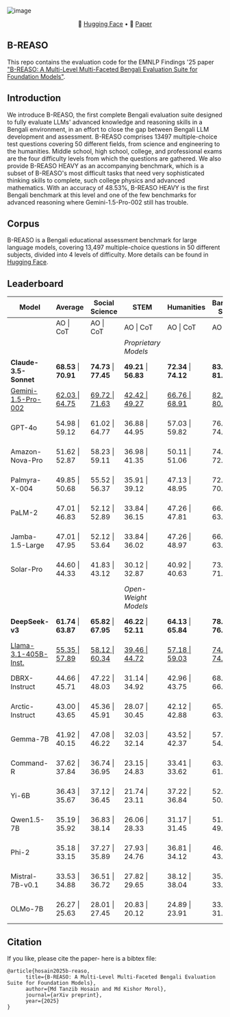 ![image](https://github.com/user-attachments/assets/54d940ac-7d33-441c-91e6-03279a2403e6)


<p align="center">
   🤗 <a href="https://huggingface.co/datasets/krarit/b-reaso" target="_blank">Hugging Face</a>  • 📃 <a href="" target="_blank">Paper</a> 
</p>

## B-REASO

This repo contains the evaluation code for the EMNLP Findings '25 paper ["B-REASO: A Multi-Level Multi-Faceted Bengali Evaluation Suite for Foundation Models"]().

## Introduction

We introduce B-REASO, the first complete Bengali evaluation suite designed to fully evaluate LLMs' advanced knowledge and reasoning skills in a Bengali environment, in an effort to close the gap between Bengali LLM development and assessment. B-REASO comprises 13497 multiple-choice test questions covering 50 different fields, from science and engineering to the humanities. Middle school, high school, college, and professional exams are the four difficulty levels from which the questions are gathered. We also provide B-REASO HEAVY as an accompanying benchmark, which is a subset of B-REASO's most difficult tasks that need very sophisticated thinking skills to complete, such college physics and advanced mathematics. With an accuracy of 48.53\%, B-REASO HEAVY is the first Bengali benchmark at this level and one of the few benchmarks for advanced reasoning where Gemini-1.5-Pro-002 still has trouble.

## Corpus
B-REASO is a Bengali educational assessment benchmark for large language models, covering 13,497 multiple-choice questions in 50 different subjects, divided into 4 levels of difficulty. More details can be found in [Hugging Face](https://huggingface.co/datasets/krarit/b-reaso).

## Leaderboard


| Model                  | Average                   | Social Science            | STEM                      | Humanities                | Bangladesh Specific       | Other                     |
| ---------------------- | ------------------------- | ------------------------- | ------------------------- | ------------------------- | ------------------------- | ------------------------- |
|                        | AO \| CoT                 | AO \| CoT                 | AO \| CoT                 | AO \| CoT                 | AO \| CoT                 | AO \| CoT                 |
|  |                           |                           |           *Proprietary Models*                |                           |                           |                           |
| **Claude-3.5-Sonnet**  | **68.53** \| **70.91**         | **74.73** \| **77.45**         | **49.21** \| **56.83**         | **72.34** \| **74.12**         | **83.06** \| **81.97**         | **63.29** \| **64.18**         |
| <ins>Gemini-1.5-Pro-002</ins>     | <ins>62.03 \| 64.75</ins> | <ins>69.72 \| 71.63</ins> | <ins>42.42 \| 49.27</ins> | <ins>66.76 \| 68.91</ins> | <ins>82.33 \| 80.15</ins> | <ins>48.91 \| 53.69</ins> |
| GPT-4o                 | 54.98 \| 59.12            | 61.02 \| 64.77            | 36.88 \| 44.95            | 57.03 \| 59.82            | 76.66 \| 74.31            | 43.31 \| 49.75            |
| Amazon-Nova-Pro        | 51.62 \| 52.87            | 58.23 \| 59.11            | 36.98 \| 41.35            | 50.11 \| 51.06            | 74.12 \| 72.89            | 38.65 \| 39.94            |
| Palmyra-X-004          | 49.85 \| 50.68            | 55.52 \| 56.37            | 35.91 \| 39.12            | 47.13 \| 48.95            | 72.85 \| 70.64            | 37.83 \| 38.52            |
| PaLM-2                 | 47.01 \| 46.83            | 52.12 \| 52.89            | 33.84 \| 36.15            | 47.26 \| 47.81            | 66.67 \| 63.42            | 35.17 \| 34.88            |
| Jamba-1.5-Large        | 47.01 \| 47.95            | 52.12 \| 53.64            | 33.84 \| 36.02            | 47.26 \| 48.97            | 66.67 \| 63.91            | 35.17 \| 36.21            |
| Solar-Pro              | 44.60 \| 44.33            | 41.83 \| 43.12            | 30.12 \| 32.87            | 40.92 \| 40.63            | 73.54 \| 71.85            | 36.58 \| 36.88            |
|  |                           |                           |            *Open-Weight Models*               |                           |                           |                           |
| **DeepSeek-v3**        | **61.74** \| **63.87**         | **65.82** \| **67.95**         | **46.22** \| **52.11**         | **64.13** \| **65.84**         | **78.62** \| **76.43**         | **53.91** \| **57.02**         |
| <ins>Llama-3.1-405B-Inst.</ins>   | <ins>55.35 \| 57.89</ins> | <ins>58.12 \| 60.34</ins> | <ins>39.46 \| 44.72</ins> | <ins>57.18 \| 59.03</ins> | <ins>74.87 \| 74.62</ins> | <ins>47.12 \| 50.84</ins> |
| DBRX-Instruct          | 44.66 \| 45.71            | 47.22 \| 48.03            | 31.14 \| 34.92            | 42.96 \| 43.75            | 68.15 \| 66.24            | 33.85 \| 35.81            |
| Arctic-Instruct        | 43.00 \| 43.65            | 45.36 \| 45.91            | 28.07 \| 30.45            | 42.12 \| 42.88            | 65.15 \| 63.07            | 34.28 \| 34.94            |
| Gemma-7B               | 41.92 \| 40.15            | 47.08 \| 46.22            | 32.03 \| 32.14            | 43.52 \| 42.37            | 57.51 \| 54.69            | 29.45 \| 28.53            |
| Command-R              | 37.62 \| 37.84            | 36.74 \| 36.95            | 23.15 \| 24.83            | 33.41 \| 33.62            | 63.02 \| 61.15            | 31.77 \| 32.65            |
| Yi-6B                  | 36.43 \| 35.67            | 37.12 \| 36.45            | 21.74 \| 23.11            | 37.22 \| 36.84            | 52.86 \| 50.77            | 33.21 \| 32.38            |
| Qwen1.5-7B             | 35.19 \| 35.92            | 36.83 \| 38.14            | 26.06 \| 28.33            | 31.17 \| 31.45            | 51.39 \| 49.12            | 30.48 \| 31.56            |
| Phi-2                  | 35.18 \| 33.15            | 37.27 \| 35.89            | 27.93 \| 24.76            | 36.81 \| 34.12            | 46.68 \| 43.95            | 27.22 \| 26.03            |
| Mistral-7B-v0.1        | 33.53 \| 34.88            | 36.51 \| 36.72            | 27.82 \| 29.65            | 38.12 \| 38.04            | 35.02 \| 33.41            | 30.19 \| 32.18            |
| OLMo-7B                | 26.27 \| 25.63            | 28.01 \| 27.45            | 20.83 \| 20.12            | 24.89 \| 23.91            | 33.54 \| 31.87            | 24.06 \| 24.20            |

## Citation

If you like, please cite the paper- here is a bibtex file:

```
@article{hosain2025b-reaso,
      title={B-REASO: A Multi-Level Multi-Faceted Bengali Evaluation Suite for Foundation Models}, 
      author={Md Tanzib Hosain and Md Kishor Morol},
      journal={arXiv preprint},
      year={2025}
}
```
